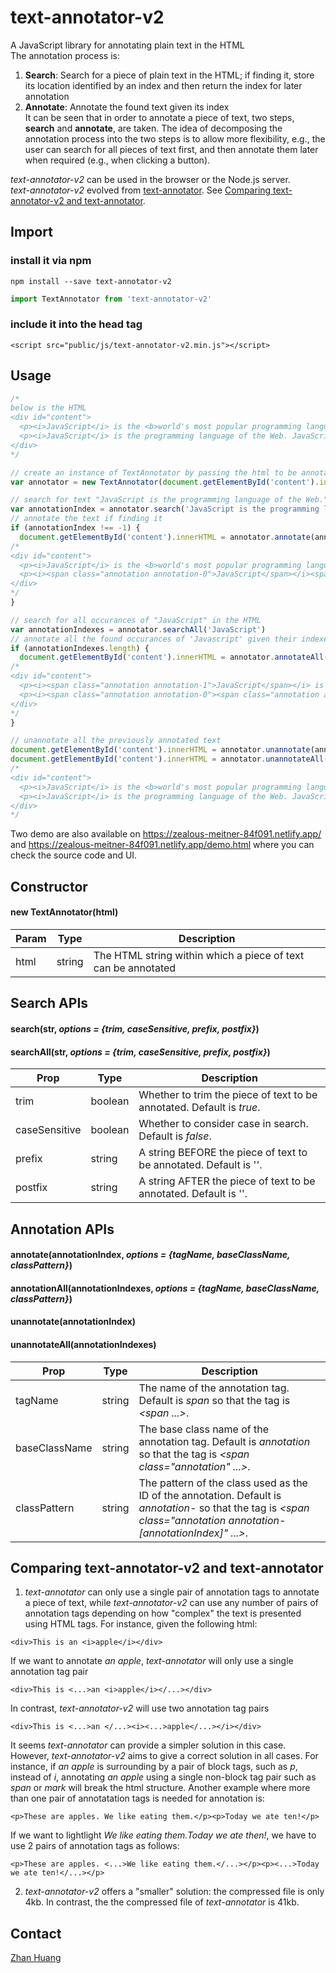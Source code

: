 # text-annotator-v2
A JavaScript library for annotating plain text in the HTML<br />
The annotation process is:

1. **Search**: Search for a piece of plain text in the HTML; if finding it, store its location identified by an index and then return the index for later annotation
2. **Annotate**: Annotate the found text given its index<br />
It can be seen that in order to annotate a piece of text, two steps, **search** and **annotate**, are taken. The idea of decomposing the annotation process into the two steps is to allow more flexibility, e.g., the user can search for all pieces of text first, and then annotate them later when required (e.g., when clicking a button). <br />

*text-annotator-v2* can be used in the browser or the Node.js server.<br />
*text-annotator-v2* evolved from [text-annotator](https://www.npmjs.com/package/text-annotator). See [Comparing text-annotator-v2 and text-annotator](#comparing-text-annotator-v2-and-text-annotator).

## Import
### install it via npm
`npm install --save text-annotator-v2`
```javascript
import TextAnnotator from 'text-annotator-v2'
```
### include it into the head tag
```
<script src="public/js/text-annotator-v2.min.js"></script>
```

## Usage
```javascript
/*
below is the HTML
<div id="content">
  <p><i>JavaScript</i> is the <b>world's most popular programming language</b>.</p>
  <p><i>JavaScript</i> is the programming language of the Web. JavaScript is easy to learn.</p>
</div>
*/

// create an instance of TextAnnotator by passing the html to be annotated
var annotator = new TextAnnotator(document.getElementById('content').innerHTML)

// search for text "JavaScript is the programming language of the Web." within the HTML
var annotationIndex = annotator.search('JavaScript is the programming language of the Web.')
// annotate the text if finding it
if (annotationIndex !== -1) {
  document.getElementById('content').innerHTML = annotator.annotate(annotationIndex)
/*
<div id="content">
  <p><i>JavaScript</i> is the <b>world's most popular programming language</b>.</p>
  <p><i><span class="annotation annotation-0">JavaScript</span></i><span class="annotation annotation-0"> is the programming language of the Web.</span> JavaScript is easy to learn.</p>
</div>
*/
}

// search for all occurances of "JavaScript" in the HTML
var annotationIndexes = annotator.searchAll('JavaScript')
// annotate all the found occurances of 'Javascript' given their indexes
if (annotationIndexes.length) {
  document.getElementById('content').innerHTML = annotator.annotateAll(annotationIndexes)
/*
<div id="content">
  <p><i><span class="annotation annotation-1">JavaScript</span></i> is the <b>world's most popular programming language</b>.</p>
  <p><i><span class="annotation annotation-0"><span class="annotation annotation-2">JavaScript</span></span></i><span class="annotation annotation-0"> is the programming language of the Web.</span> <span class="annotation annotation-3">JavaScript</span> is easy to learn.</p>
</div>
*/
}

// unannotate all the previously annotated text
document.getElementById('content').innerHTML = annotator.unannotate(annotationIndex)
document.getElementById('content').innerHTML = annotator.unannotateAll(annotationIndexes)
/*
<div id="content">
  <p><i>JavaScript</i> is the <b>world's most popular programming language</b>.</p>
  <p><i>JavaScript</i> is the programming language of the Web. JavaScript is easy to learn.</p>
</div>
*/
```
Two demo are also available on https://zealous-meitner-84f091.netlify.app/ and https://zealous-meitner-84f091.netlify.app/demo.html where you can check the source code and UI.

## Constructor
#### new TextAnnotator(html)
| Param | Type | Description |
| ---- | ---- | ---- |
| html | string | The HTML string within which a piece of text can be annotated |

## Search APIs
#### search(str, *options = {trim, caseSensitive, prefix, postfix}*)
#### searchAll(str, *options = {trim, caseSensitive, prefix, postfix}*)
| Prop | Type | Description |
| ---- | ---- | ---- |
| trim | boolean | Whether to trim the piece of text to be annotated. Default is *true*. |
| caseSensitive | boolean | Whether to consider case in search. Default is *false*. |
| prefix | string | A string BEFORE the piece of text to be annotated. Default is ''. |
| postfix | string | A string AFTER the piece of text to be annotated. Default is ''. |

## Annotation APIs
#### annotate(annotationIndex, *options = {tagName, baseClassName, classPattern}*)
#### annotationAll(annotationIndexes, *options = {tagName, baseClassName, classPattern}*)
#### unannotate(annotationIndex)
#### unannotateAll(annotationIndexes)
| Prop | Type | Description |
| ---- | ---- | ---- |
| tagName | string | The name of the annotation tag. Default is *span* so that the tag is *<span ...>*. |
| baseClassName | string | The base class name of the annotation tag. Default is *annotation* so that the tag is *<span class="annotation" ...>*. |
| classPattern | string | The pattern of the class used as the ID of the annotation. Default is *annotation-* so that the tag is *<span class="annotation annotation-[annotationIndex]" ...>*. |

## Comparing text-annotator-v2 and text-annotator
1. *text-annotator* can only use a single pair of annotation tags to annotate a piece of text, while *text-annotator-v2* can use any number of pairs of annotation tags depending on how "complex" the text is presented using HTML tags. For instance, given the following html:
```
<div>This is an <i>apple</i></div>
```
If we want to annotate *an apple*, *text-annotator* will only use a single annotation tag pair
```
<div>This is <...>an <i>apple</i></...></div>
```
In contrast, *text-annotator-v2* will use two annotation tag pairs
```
<div>This is <...>an </...><i><...>apple</...></i></div>
```
It seems *text-annotator* can provide a simpler solution in this case. However, *text-annotator-v2* aims to give a correct solution in all cases. For instance, if *an apple* is surrounding by a pair of block tags, such as *p*, instead of *i*, annotating *an apple* using a single non-block tag pair such as *span* or *mark* will break the html structure. Another example where more than one pair of annotatation tags is needed for annotation is:
```
<p>These are apples. We like eating them.</p><p>Today we ate ten!</p>
```
If we want to lightlight *We like eating them.Today we ate then!*, we have to use 2 pairs of annotation tags as follows:
```
<p>These are apples. <...>We like eating them.</...></p><p><...>Today we ate ten!</...></p>
```

2. *text-annotator-v2* offers a "smaller" solution: the compressed file is only 4kb. In contrast, the the compressed file of *text-annotator* is 41kb.

## Contact
[Zhan Huang](mailto:z2hm@outlook.com "Zhan Huang")
